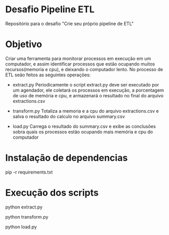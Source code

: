 # Desafio Pipeline ETL
Repositório para o desafio "Crie seu próprio pipeline de ETL"

# Objetivo
Criar uma ferramenta para monitorar processos em execução em um computador,
e assim identificar processos que estão ocupando muitos recursos(memoria e cpu), e deixando o
computador lento.
No processo de ETL seão feitos as seguintes operações:

- extract.py
Periodicamente o script extract.py deve ser executado por um agendador,
ele coletará os processos em execução, a porcentagem de uso de memória e cpu,
e armazenará o resultado no final do arquivo extractions.csv

- transform.py
Totaliza a memoria e a cpu do arquivo extractions.csv e salva o resultado do calculo no arquivo
summary.csv

- load.py
Carrega o resultado do summary.csv e exibe as conclusões sobra quais os processos estão ocupando mais
memória e cpu do computador

# Instalação de dependencias
pip -r requirements.txt

# Execução dos scripts

python extract.py

python transform.py

python load.py